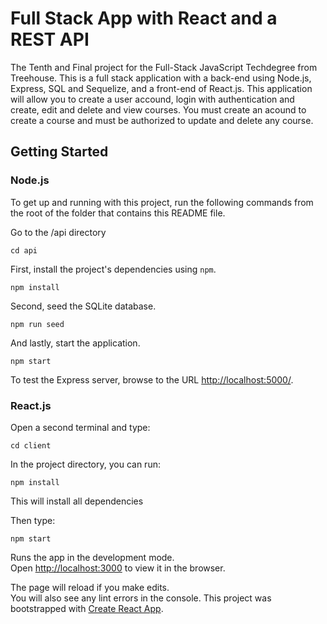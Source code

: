 # Full Stack App with React and a REST API

The Tenth and Final project for the Full-Stack JavaScript Techdegree from Treehouse. This is a full stack application with a back-end using Node.js, Express, SQL and Sequelize, and a front-end of React.js. This application will allow you to create a user accound, login with authentication and create, edit and delete and view courses. You must create an acound to create a course and must be authorized to update and delete any course.

## Getting Started

### Node.js

To get up and running with this project, run the following commands from the root of the folder that contains this README file.

Go to the /api directory

```
cd api
```

First, install the project's dependencies using `npm`.

```
npm install

```

Second, seed the SQLite database.

```
npm run seed
```

And lastly, start the application.

```
npm start
```

To test the Express server, browse to the URL [http://localhost:5000/](http://localhost:5000/).

### React.js

Open a second terminal and type:

```
cd client
```

In the project directory, you can run:

```
npm install
```
This will install all dependencies

Then type:

```
npm start
```

Runs the app in the development mode.<br>
Open [http://localhost:3000](http://localhost:3000) to view it in the browser.

The page will reload if you make edits.<br>
You will also see any lint errors in the console.
This project was bootstrapped with [Create React App](https://github.com/facebook/create-react-app).